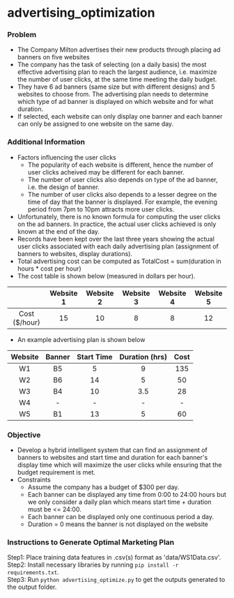 # advertising_optimization

### Problem
* The Company Milton advertises their new products through placing ad banners on five websites
* The company has the task of selecting (on a daily basis) the most effective advertising plan to reach the largest audience, i.e. maximize the number of user clicks, at the same time meeting the daily budget.
* They have 6 ad banners (same size but with different designs) and 5 websites to choose from. The advertising plan needs to determine which type of ad banner is displayed on which website and for what duration.
* If selected, each website can only display one banner and each banner can only be assigned to one website on the same day.

### Additional Information
* Factors influencing the user clicks
    * The popularity of each website is different, hence the number of user clicks acheived may be different for each banner.
    * The number of user clicks also depends on type of the ad banner, i.e. the design of banner.
    * The number of user clicks also depends to a lesser degree on the time of day that the banner is displayed. For example, the evening period from 7pm to 10pm attracts more user clicks.
* Unfortunately, there is no known formula for computing the user clicks on the ad banners. In practice, the actual user clicks achieved is only known at the end of the day.
* Records have been kept over the last three years showing the actual user clicks associated with each daily advertising plan (assignment of banners to websites, display durations).
* Total advertising cost can be computed as TotalCost = sum(duration in hours * cost per hour)
* The cost table is shown below (measured in dollars per hour).

| | Website 1 | Website 2 | Website 3 | Website 4 | Website 5 |
| :------------: |:-----------:|:-----------:|:-----------:|:-----------:|:-----------:|
| Cost ($/hour)    | 15 | 10 | 8 | 8 | 12 |

* An example advertising plan is shown below

| Website | Banner | Start Time | Duration (hrs) | Cost |
|:-----------:|:-----------:|:-----------:|:-----------:|:-----------:|
| W1 | B5 | 5 | 9 | 135 |
| W2 | B6 | 14 | 5 | 50 |
| W3 | B4 | 10 | 3.5 | 28 |
| W4 | - | - | - | - |
| W5 | B1 | 13 | 5 | 60 |

### Objective
* Develop a hybrid intelligent system that can find an assignment of banners to websites and start time and duration for each banner's display time which will maximize the user clicks while ensuring that the budget requirement is met.
* Constraints
    * Assume the company has a budget of $300 per day.
    * Each banner can be displayed any time from 0:00 to 24:00 hours but we only consider a daily plan which means start time + duration must be <= 24:00.
    * Each banner can be displayed only one continuous period a day.
    * Duration = 0 means the banner is not displayed on the website

### Instructions to Generate Optimal Marketing Plan

Step1: Place training data features in .csv(s) format as 'data/WS1Data.csv'.\
Step2: Install necessary libraries by running `pip install -r requirements.txt`.\
Step3: Run `python advertising_optimize.py` to get the outputs generated to the output folder.


